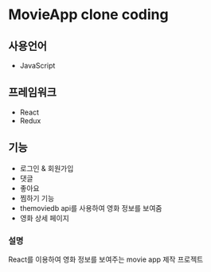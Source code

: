 # MovieApp clone coding 

##  사용언어
 -  JavaScript 
## 프레임워크
 - React
 - Redux
## 기능
 - 로그인 & 회원가입 
 - 댓글 
 - 좋아요
 - 찜하기 기능 
 - themoviedb api를 사용하여 영화 정보를 보여줌
 - 영화 상세 페이지 
 
### 설명
React를 이용하여 영화 정보를 보여주는 movie app 제작 프로젝트 
